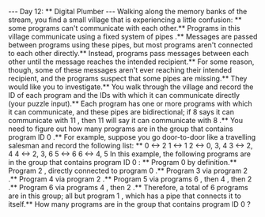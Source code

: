 --- Day 12: ** Digital Plumber ---
Walking along the memory banks of the stream, you find a small village that is experiencing a little confusion: ** some programs can't communicate with each other.**
Programs in this village communicate using a fixed system of
pipes
.** Messages are passed between programs using these pipes, but most programs aren't connected to each other directly.**  Instead, programs pass messages between each other until the message reaches the intended recipient.**
For some reason, though, some of these messages aren't ever reaching their intended recipient, and the programs suspect that some
pipes
are missing.** They would like you to investigate.**
You walk through the village and record the ID of each program and the IDs with which it can communicate directly (your puzzle input).** Each program has one or more programs with which it can communicate, and these pipes are bidirectional; if
8
says it can communicate with
11
, then
11
will say it can communicate with
8
.**
You need to figure out how many programs are in the group that contains program ID
0
.**
For example, suppose you go door-to-door like a travelling salesman and record the following list: **
0 <-> 2
1 <-> 1
2 <-> 0, 3, 4
3 <-> 2, 4
4 <-> 2, 3, 6
5 <-> 6
6 <-> 4, 5
In this example, the following programs are in the group that contains program ID
0
: **
Program
0
by definition.**
Program
2
, directly connected to program
0
.**
Program
3
via program
2
.**
Program
4
via program
2
.**
Program
5
via programs
6
, then
4
, then
2
.**
Program
6
via programs
4
, then
2
.**
Therefore, a total of
6
programs are in this group; all but program
1
, which has a pipe that connects it to itself.**
How many programs
are in the group that contains program ID
0
?